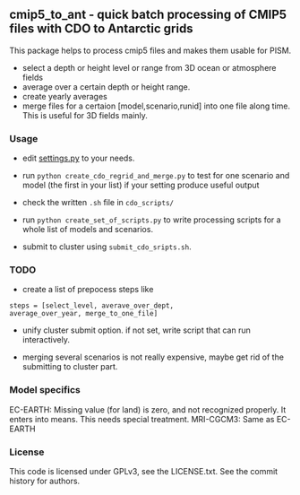 ## cmip5_to_ant - quick batch processing of CMIP5 files with CDO to Antarctic grids

This package helps to process cmip5 files and makes them usable for PISM.

* select a depth or height level or range from 3D ocean or atmosphere fields
* average over a certain depth or height range.
* create yearly averages
* merge files for a certaion [model,scenario,runid] into one file along time. This is useful for 3D fields mainly.


### Usage

* edit [settings.py](settings.py) to your needs.

* run ```python create_cdo_regrid_and_merge.py``` to test for one scenario and model (the first in your list)
    if your setting produce useful output

* check the written ```.sh``` file in ```cdo_scripts/```

* run ```python create_set_of_scripts.py``` to write processing scripts for a whole list of models and scenarios.

* submit to cluster using ```submit_cdo_sripts.sh```.


### TODO

* create a list of prepocess steps like

```
steps = [select_level, averave_over_dept,
average_over_year, merge_to_one_file]
```

* unify cluster submit option. if not set, write script that can run interactively.

* merging several scenarios is not really expensive, maybe get rid of the submitting to cluster part.

### Model specifics

EC-EARTH: Missing value (for land) is zero, and not recognized properly. It enters into means.
This needs special treatment.
MRI-CGCM3: Same as EC-EARTH

### License

This code is licensed under GPLv3, see the LICENSE.txt. See the commit history for authors.

